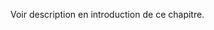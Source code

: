 ﻿---
id: class_mighty_fr.md#amélioration-personnelle
name: Amélioration personnelle
---
Voir description en introduction de ce chapitre.

